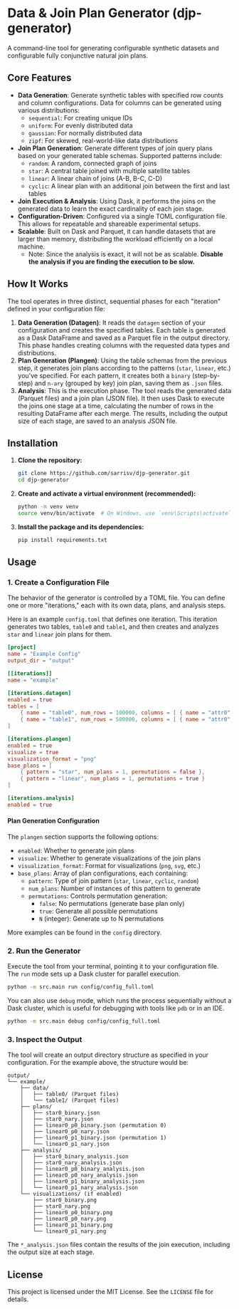 # Data & Join Plan Generator (djp-generator)

A command-line tool for generating configurable synthetic datasets and configurable fully conjunctive natural join plans.

## Core Features

- **Data Generation**: Generate synthetic tables with specified row counts and column configurations. Data for columns can be generated using various distributions:
  - `sequential`: For creating unique IDs
  - `uniform`: For evenly distributed data
  - `gaussian`: For normally distributed data
  - `zipf`: For skewed, real-world-like data distributions
- **Join Plan Generation**: Generate different types of join query plans based on your generated table schemas. Supported patterns include:
  - `random`: A random, connected graph of joins
  - `star`: A central table joined with multiple satellite tables
  - `linear`: A linear chain of joins (A-B, B-C, C-D)
  - `cyclic`: A linear plan with an additional join between the first and last tables
- **Join Execution & Analysis**: Using Dask, it performs the joins on the generated data to learn the exact cardinality of each join stage.
- **Configuration-Driven**: Configured via a single TOML configuration file. This allows for repeatable and shareable experimental setups.
- **Scalable**: Built on Dask and Parquet, it can handle datasets that are larger than memory, distributing the workload efficiently on a local machine.
  - Note: Since the analysis is exact, it will not be as scalable. **Disable the analysis if you are finding the execution to be slow.**

## How It Works

The tool operates in three distinct, sequential phases for each "iteration" defined in your configuration file:

1. **Data Generation (Datagen)**: It reads the `datagen` section of your configuration and creates the specified tables. Each table is generated as a Dask DataFrame and saved as a Parquet file in the output directory. This phase handles creating columns with the requested data types and distributions.
2. **Plan Generation (Plangen)**: Using the table schemas from the previous step, it generates join plans according to the patterns (`star`, `linear`, etc.) you've specified. For each pattern, it creates both a `binary` (step-by-step) and `n-ary` (grouped by key) join plan, saving them as `.json` files.
3. **Analysis**: This is the execution phase. The tool reads the generated data (Parquet files) and a join plan (JSON file). It then uses Dask to execute the joins one stage at a time, calculating the number of rows in the resulting DataFrame after each merge. The results, including the output size of each stage, are saved to an analysis JSON file.

## Installation

1. **Clone the repository:**

    ```bash
    git clone https://github.com/sarrisv/djp-generator.git
    cd djp-generator
    ```

2. **Create and activate a virtual environment (recommended):**

    ```bash
    python -m venv venv
    source venv/bin/activate  # On Windows, use `venv\Scripts\activate`
    ```

3. **Install the package and its dependencies:**

    ```bash
    pip install requirements.txt
    ```

## Usage

### 1. Create a Configuration File

The behavior of the generator is controlled by a TOML file. You can define one or more "iterations," each with its own data, plans, and analysis steps.

Here is an example `config.toml` that defines one iteration. This iteration generates two tables, `table0` and `table1`, and then creates and analyzes `star` and `linear` join plans for them.

```toml
[project]
name = "Example Config"
output_dir = "output"

[[iterations]]
name = "example"

[iterations.datagen]
enabled = true
tables = [
    { name = "table0", num_rows = 100000, columns = [ { name = "attr0", dtype = "int64", distribution = { type = "sequential", start = 1 } }, { name = "attr1", dtype = "int32", distribution = { type = "gaussian", mean = 40, std = 10 } }, { name = "attr2", dtype = "int32", distribution = { type = "zipf", skew = 1.2 }, low = 10000, high = 99999 } ] },
    { name = "table1", num_rows = 500000, columns = [ { name = "attr0", dtype = "int64", distribution = { type = "sequential", start = 1 } }, { name = "attr1", dtype = "int64", distribution = { type = "uniform" }, low = 1, high = 100000 }, { name = "attr2", dtype = "float64", distribution = { type = "uniform" }, low = 5.0, high = 500.0 } ] }
]

[iterations.plangen]
enabled = true
visualize = true
visualization_format = "png"
base_plans = [
    { pattern = "star", num_plans = 1, permutations = false },
    { pattern = "linear", num_plans = 1, permutations = true }
]

[iterations.analysis]
enabled = true
```

#### Plan Generation Configuration

The `plangen` section supports the following options:

- `enabled`: Whether to generate join plans
- `visualize`: Whether to generate visualizations of the join plans  
- `visualization_format`: Format for visualizations (`png`, `svg`, etc.)
- `base_plans`: Array of plan configurations, each containing:
  - `pattern`: Type of join pattern (`star`, `linear`, `cyclic`, `random`)
  - `num_plans`: Number of instances of this pattern to generate
  - `permutations`: Controls permutation generation:
    - `false`: No permutations (generate base plan only)
    - `true`: Generate all possible permutations
    - `N` (integer): Generate up to N permutations

More examples can be found in the `config` directory.

### 2. Run the Generator

Execute the tool from your terminal, pointing it to your configuration file. The `run` mode sets up a Dask cluster for parallel execution.

```bash
python -m src.main run config/config_full.toml
```

You can also use `debug` mode, which runs the process sequentially without a Dask cluster, which is useful for debugging with tools like `pdb` or in an IDE.

```bash
python -m src.main debug config/config_full.toml
```

### 3. Inspect the Output

The tool will create an output directory structure as specified in your configuration. For the example above, the structure would be:

```
output/
└── example/
    ├── data/
    │   ├── table0/ (Parquet files)
    │   └── table1/ (Parquet files)
    ├── plans/
    │   ├── star0_binary.json
    │   ├── star0_nary.json
    │   ├── linear0_p0_binary.json (permutation 0)
    │   ├── linear0_p0_nary.json
    │   ├── linear0_p1_binary.json (permutation 1)
    │   └── linear0_p1_nary.json
    ├── analysis/
    │   ├── star0_binary_analysis.json
    │   ├── star0_nary_analysis.json
    │   ├── linear0_p0_binary_analysis.json
    │   ├── linear0_p0_nary_analysis.json
    │   ├── linear0_p1_binary_analysis.json
    │   └── linear0_p1_nary_analysis.json
    └── visualizations/ (if enabled)
        ├── star0_binary.png
        ├── star0_nary.png
        ├── linear0_p0_binary.png
        ├── linear0_p0_nary.png
        ├── linear0_p1_binary.png
        └── linear0_p1_nary.png
```

The `*_analysis.json` files contain the results of the join execution, including the output size at each stage.

## License

This project is licensed under the MIT License. See the `LICENSE` file for details.

